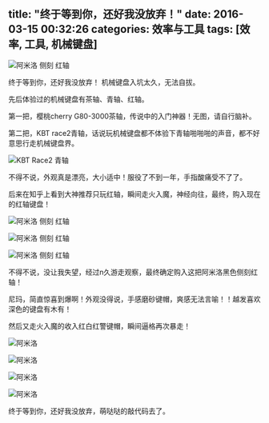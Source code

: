title: "终于等到你，还好我没放弃！"
date: 2016-03-15 00:32:26
categories: 效率与工具
tags: [效率, 工具, 机械键盘]
---

![阿米洛 侧刻 红轴](https://kaito-blog-1253469779.cos.ap-beijing.myqcloud.com/Varmilo5.jpg "阿米洛")

终于等到你，还好我没放弃！ 机械键盘入坑太久，无法自拔。 

先后体验过的机械键盘有茶轴、青轴、红轴。

第一把，樱桃cherry G80-3000茶轴，传说中的入门神器！无图，请自行脑补。

第二把，KBT race2青轴，话说玩机械键盘都不体验下青轴啪啪啪的声音，都不好意思行走机械键盘界。

![KBT Race2 青轴](https://kaito-blog-1253469779.cos.ap-beijing.myqcloud.com/kbt.jpg "KBT Race2") 

不得不说，外观真是漂亮，大小适中！服役了不到一年，手指酸痛受不了了。

后来在知乎上看到大神推荐只玩红轴，瞬间走火入魔，神经向往，最终，购入现在的红轴键盘！

![阿米洛 侧刻 红轴](https://kaito-blog-1253469779.cos.ap-beijing.myqcloud.com/Varmilo1.jpg "阿米洛")

![阿米洛 侧刻 红轴](https://kaito-blog-1253469779.cos.ap-beijing.myqcloud.com/Varmilo2.jpg)

![阿米洛 侧刻 红轴](https://kaito-blog-1253469779.cos.ap-beijing.myqcloud.com/Varmilo3.jpg)

<!-- more -->

不得不说，没让我失望，经过n久游走观察，最终确定购入这把阿米洛黑色侧刻红轴！ 

尼玛，简直惊喜到爆啊！外观没得说，手感磨砂键帽，爽感无法言喻！！越发喜欢深色的键盘有木有！

然后又走火入魔的收入红白红警键帽，瞬间逼格再次暴走！

![阿米洛](https://kaito-blog-1253469779.cos.ap-beijing.myqcloud.com/Varmilo7.jpg)

![阿米洛](https://kaito-blog-1253469779.cos.ap-beijing.myqcloud.com/Varmilo4.jpg)

![阿米洛](https://kaito-blog-1253469779.cos.ap-beijing.myqcloud.com/Varmilo5.jpg)

![阿米洛](https://kaito-blog-1253469779.cos.ap-beijing.myqcloud.com/Varmilo6.jpg)

终于等到你，还好我没放弃，萌哒哒的敲代码去了。

